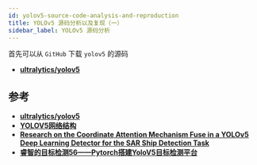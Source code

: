 ```yaml
---
id: yolov5-source-code-analysis-and-reproduction
title: YOLOv5 源码分析以及复现（一）
sidebar_label: YOLOv5 源码分析
---
```


首先可以从 `GitHub` 下载 `yolov5` 的源码
- **[ultralytics/yolov5](https://github.com/ultralytics/yolov5)**




## 参考
- **[ultralytics/yolov5](https://github.com/ultralytics/yolov5)**
- **[YOLOV5网络结构](https://blog.csdn.net/Q1u1NG/article/details/107511465)**
- **[Research on the Coordinate Attention Mechanism Fuse in a YOLOv5 Deep Learning Detector for the SAR Ship Detection Task](https://www.mdpi.com/1424-8220/22/9/3370/htm#overview)**
- **[睿智的目标检测56——Pytorch搭建YoloV5目标检测平台](https://blog.csdn.net/weixin_44791964/article/details/121626848)**